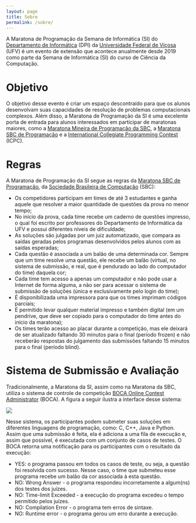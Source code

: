 ```yaml
---
layout: page
title: Sobre
permalink: /sobre/
---
```


A Maratona de Programação da Semana de Informática (SI) do [Departamento de Informática](https://www2.dpi.ufv.br/) (DPI) da [Universidade Federal de Viçosa](https://www.ufv.br/) (UFV) é um evento de extensão que acontece anualmente desde 2019 como parte da Semana de Informática (SI) do curso de Ciência da Computação.


# Objetivo

O objetivo desse evento é criar um espaço descontraído para que os alunos desenvolvam suas capacidades de resolução de problemas computacionais complexos. Além disso, a Maratona de Programação da SI é uma excelente porta de entrada para alunos interessados em participar de maratonas maiores, como a [Maratona Mineira de Programação da SBC](https://mineira.sbc.org.br/), a [Maratona SBC de Programação](https://maratona.sbc.org.br/) e a [International Collegiate Programming Contest](https://icpc.global/) (ICPC).

# Regras

A Maratona de Programação da SI segue as regras da [Maratona SBC de Programação](https://maratona.sbc.org.br/sobre/index.html), da [Sociedade Brasileira de Computação](https://www.sbc.org.br/) (SBC):

- Os competidores participam em times de até 3 estudantes e ganha aquele que resolver a maior quantidade de questões da prova no menor tempo;
- No início da prova, cada time recebe um caderno de questões impresso, o qual foi escrito por professores do Departamento de Informática da UFV e possui diferentes níveis de dificuldade;
- As soluções são julgadas por um juiz automatizado, que compara as saídas geradas pelos programas desenvolvidos pelos alunos com as saídas esperadas;
- Cada questão é associada a um balão de uma determinada cor. Sempre que um time resolve uma questão, ele recebe um balão (virtual, no sistema de submissão, e real, que é pendurado ao lado do computador do time) daquela cor;
- Cada time tem acesso a apenas um computador e não pode usar a Internet de forma alguma, a não ser para acessar o sistema de submissão de soluções (única e exclusivamente pelo login do time);
- É disponibilizada uma impressora para que os times imprimam códigos parciais;
- É permitido levar qualquer material impresso e também digital (em um pendrive, que deve ser copiado para o computador do time antes do início da maratona);
- Os times terão acesso ao placar durante a competição, mas ele deixará de ser atualizado faltando 30 minutos para o final (período frozen) e não receberão respostas do julgamento das submissões faltando 15 minutos para o final (período blind).

# Sistema de Submissão e Avaliação 

Tradicionalmente, a Maratona da SI, assim como na Maratona da SBC, utiliza o sistema de controle de competição [BOCA Online Contest Administrator](https://maratona.ime.usp.br/manualBOCA.html) (BOCA). A figura a seguir ilustra a interface desse sistema:

<img src="{{'/assets/images/boca.png' | relative_url}}">

 Nesse sistema, os participantes podem submeter suas soluções em diferentes linguagens de programação, como: C, C++, Java e Python. Assim que uma submissão é feita, ela é adiciona a uma fila de execução e, assim que possível, é executada com um conjunto de casos de testes. O BOCA retorna uma notificação para os participantes com o resultado da execução:

- YES: o programa passou em todos os casos de teste, ou seja, a questão foi resolvida com sucesso. Nesse caso, o time que submeteu esse programa recebe um balão da cor associada à esta questão.
- NO: Wrong Answer - o programa respondeu incorretamente a algum(ns) dos testes dos juízes.
- NO: Time-limit Exceeded - a execução do programa excedeu o tempo permitido pelos juízes. 
- NO: Compilation Error	- o programa tem erros de sintaxe.
- NO: Runtime error - o programa gerou um erro durante a execução.
